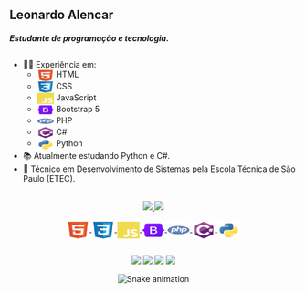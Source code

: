 ## Leonardo Alencar
<i><h4>Estudante de programação e tecnologia.</h4></i>
##
- 👩‍💻 Experiência em:
  - <img align="center" alt="HTML" height="20" width="30" src="https://raw.githubusercontent.com/devicons/devicon/master/icons/html5/html5-original.svg"> HTML
  - <img align="center" alt="CSS" height="20" width="30" src="https://raw.githubusercontent.com/devicons/devicon/master/icons/css3/css3-original.svg"> CSS
  - <img align="center" alt="Js" height="20" width="30" src="https://raw.githubusercontent.com/devicons/devicon/master/icons/javascript/javascript-plain.svg"> JavaScript
  - <img align="center" alt="Bootstrap" height="20" width="30" src="https://raw.githubusercontent.com/devicons/devicon/master/icons/bootstrap/bootstrap-original.svg"> Bootstrap 5
  - <img align="center" alt="PHP" height="20" width="30" src="https://raw.githubusercontent.com/devicons/devicon/master/icons/php/php-plain.svg"> PHP
  - <img align="center" alt="Csharp" height="20" width="30" src="https://raw.githubusercontent.com/devicons/devicon/master/icons/csharp/csharp-original.svg"> C#
  - <img align="center" alt="Python" height="20" width="30" src="https://raw.githubusercontent.com/devicons/devicon/master/icons/python/python-original.svg"> Python
- 📚 Atualmente estudando Python e C#.
- 🚀 Técnico em Desenvolvimento de Sistemas pela Escola Técnica de São Paulo (ETEC).
<br>
<div align="center">
  <a href="https://github.com/leogalencar">
  <img height="180em" src="https://github-readme-stats.vercel.app/api?username=leogalencar&show_icons=true&theme=aura&include_all_commits=true&count_private=true"/>
  <img height="180em" src="https://github-readme-stats.vercel.app/api/top-langs/?username=leogalencar&layout=compact&langs_count=7&theme=aura"/>
</div>
<div align="center" style="display: inline_block"><br>
  <!--<img align="center" alt="Ts" height="30" width="40" src="https://raw.githubusercontent.com/devicons/devicon/master/icons/typescript/typescript-plain.svg">-->
  <!--<img align="center" alt="React" height="30" width="40" src="https://raw.githubusercontent.com/devicons/devicon/master/icons/react/react-original.svg">-->
  <img align="center" alt="HTML" height="30" width="40" src="https://raw.githubusercontent.com/devicons/devicon/master/icons/html5/html5-original.svg">
  <img align="center" alt="CSS" height="30" width="40" src="https://raw.githubusercontent.com/devicons/devicon/master/icons/css3/css3-original.svg">
  <img align="center" alt="Js" height="30" width="40" src="https://raw.githubusercontent.com/devicons/devicon/master/icons/javascript/javascript-plain.svg">
  <img align="center" alt="Bootstrap" height="30" width="40" src="https://raw.githubusercontent.com/devicons/devicon/master/icons/bootstrap/bootstrap-original.svg">
  <img align="center" alt="PHP" height="30" width="40" src="https://raw.githubusercontent.com/devicons/devicon/master/icons/php/php-plain.svg">
  <img align="center" alt="Csharp" height="30" width="40" src="https://raw.githubusercontent.com/devicons/devicon/master/icons/csharp/csharp-original.svg">
  <img align="center" alt="Python" height="30" width="40" src="https://raw.githubusercontent.com/devicons/devicon/master/icons/python/python-original.svg">
  <!--<img align="right" alt="pic" height="150" style="border-radius:50px;" src="https://media.discordapp.net/attachments/639956127056134178/890373478988013628/Publicacoes_Instagram_1_1.png?width=676&height=676">-->
</div>
  
  ##
 
<div align="center"> 
  <a href="https://instagram.com/leonardo.alencar444" target="_blank"><img src="https://img.shields.io/badge/-Instagram-%23E4405F?style=for-the-badge&logo=instagram&logoColor=white" target="_blank"></a>
 <a href="https://discord.gg/wagxzStdcR" target="_blank"><img src="https://img.shields.io/badge/Discord-7289DA?style=for-the-badge&logo=discord&logoColor=white" target="_blank"></a> 
  <a href = "mailto:leogalencar000@hotmail.com"><img src="https://img.shields.io/badge/-Gmail-%23333?style=for-the-badge&logo=gmail&logoColor=white" target="_blank"></a>
  <a href="https://www.linkedin.com/in/leonardo-galencar" target="_blank"><img src="https://img.shields.io/badge/-LinkedIn-%230077B5?style=for-the-badge&logo=linkedin&logoColor=white" target="_blank"></a> 
 
  ![Snake animation](https://github.com/leogalencar/leogalencar/blob/output/github-contribution-grid-snake.svg)
 
</div>
